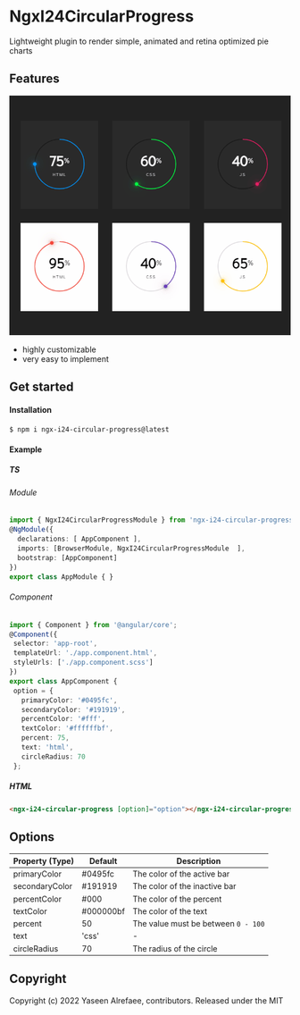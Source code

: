 # NgxI24CircularProgress

 Lightweight plugin to render simple, animated and retina optimized pie charts
 
## Features
[![](https://raw.githubusercontent.com/yasref/ngx-i24-circular-progress-lib/master/demo/images/ngx-i24-circular-progress-lib.png)](https://stackblitz.com/edit/ngx-i24-circular-progress-demo)

* highly customizable
* very easy to implement
## Get started
#### Installation
```
$ npm i ngx-i24-circular-progress@latest
```
#### Example
##### TS
###### Module
```typescript 
import { NgxI24CircularProgressModule } from 'ngx-i24-circular-progress';
@NgModule({
  declarations: [ AppComponent ],
  imports: [BrowserModule, NgxI24CircularProgressModule  ],
  bootstrap: [AppComponent]
})
export class AppModule { }
```
 ###### Component
 ```typescript 
import { Component } from '@angular/core';
@Component({
  selector: 'app-root',
  templateUrl: './app.component.html',
  styleUrls: ['./app.component.scss']
})
export class AppComponent {
  option = {
    primaryColor: '#0495fc',
    secondaryColor: '#191919',
    percentColor: '#fff',
    textColor: '#ffffffbf',
    percent: 75,
    text: 'html',
    circleRadius: 70
  };
```
##### HTML
```html 
<ngx-i24-circular-progress [option]="option"></ngx-i24-circular-progress>
``` 

## Options

| Property (Type) | Default | Description|
| - | - | - |
| primaryColor | #0495fc | The color of the active bar |
| secondaryColor | #191919 | The color of the inactive bar |
| percentColor | #000 | The color of the percent |
| textColor | #000000bf | The color of the text |
| percent | 50 | The value must be between `0 - 100` |
| text | 'css' | - |
| circleRadius | 70 | The radius of the circle |

## Copyright
Copyright (c) 2022 Yaseen Alrefaee, contributors. Released under the MIT

<!-- # NgxI24CircularProgressLib

This project was generated with [Angular CLI](https://github.com/angular/angular-cli) version 14.0.2.

## Development server

Run `ng serve` for a dev server. Navigate to `http://localhost:4200/`. The application will automatically reload if you change any of the source files.

## Code scaffolding

Run `ng generate component component-name` to generate a new component. You can also use `ng generate directive|pipe|service|class|guard|interface|enum|module`.

## Build

Run `ng build` to build the project. The build artifacts will be stored in the `dist/` directory.

## Running unit tests

Run `ng test` to execute the unit tests via [Karma](https://karma-runner.github.io).

## Running end-to-end tests

Run `ng e2e` to execute the end-to-end tests via a platform of your choice. To use this command, you need to first add a package that implements end-to-end testing capabilities.

## Further help

To get more help on the Angular CLI use `ng help` or go check out the [Angular CLI Overview and Command Reference](https://angular.io/cli) page. -->
